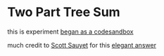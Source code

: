 # Two Part Tree Sum

this is experiment [began as a codesandbox](https://codesandbox.io/s/tree-recursion-practice-hgu94c?file=/src/App.js)

much credit to [Scott Sauyet](https://stackoverflow.com/users/1243641/scott-sauyet) for this [elegant answer](https://stackoverflow.com/questions/57605331/recursively-sum-children-property-in-an-object)

